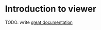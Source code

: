 # Introduction to viewer

TODO: write [great documentation](http://jacobian.org/writing/great-documentation/what-to-write/)
